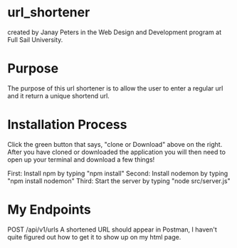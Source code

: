 # url_shortener
 created by Janay Peters in the Web Design and Development program at Full Sail University.

# Purpose
 The purpose of this url shortener is to allow the user to enter a regular url and it return a unique shortend url.

# Installation Process
 Click the green button that says, "clone or Download" above on the right.
 After you have cloned or downloaded the application you will then need to open up your terminal and download a few things!<br/>

 First: Install npm by typing "npm install"
 Second: Install nodemon by typing "npm install nodemon"
 Third: Start the server by typing "node src/server.js"

# My Endpoints
POST /api/v1/urls
    A shortened URL should appear in Postman, I haven't quite figured out how to get it to show up on my html page.
